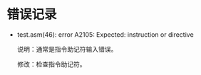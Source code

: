 # 错误记录

* test.asm(46): error A2105: Expected: instruction or directive

  说明：通常是指令助记符输入错误。

  修改：检查指令助记符。

